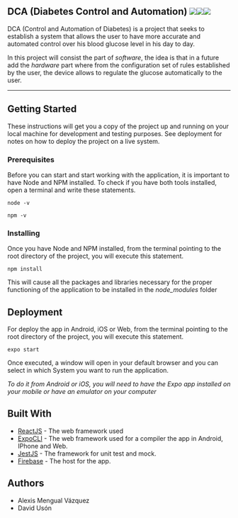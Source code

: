 ## DCA (Diabetes Control and Automation) <img src="https://img.shields.io/badge/npm-6.4.1-blue" /><img src="https://img.shields.io/badge/react_native-0.61.4-green" /><img src="https://img.shields.io/badge/react_native_cli-2.0.1-green" />

DCA (Control and Automation of Diabetes) is a project that seeks to establish a system that allows the user to have more accurate and automated control over his blood glucose level in his day to day.

In this project will consist the part of *software*, the idea is that in a future add the *hardware* part where from the configuration set of rules established by the user, the device allows to regulate the glucose automatically to the user.

---

## Getting Started
These instructions will get you a copy of the project up and running on your local machine for development and testing purposes. See deployment for notes on how to deploy the project on a live system.

### Prerequisites
Before you can start and start working with the application, it is important to have Node and NPM installed. To check if you have both tools installed, open a terminal and write these statements.

```
node -v
```
```
npm -v
```

### Installing
Once you have Node and NPM installed, from the terminal pointing to the root directory of the project, you will execute this statement.

```
npm install
```

This will cause all the packages and libraries necessary for the proper functioning of the application to be installed in the *node_modules* folder

## Deployment
For deploy the app in Android, iOS or Web, from the terminal pointing to the root directory of the project, you will execute this statement.

```
expo start
```

Once executed, a window will open in your default browser and you can select in which System you want to run the application.

*To do it from Android or iOS, you will need to have the Expo app installed on your mobile or have an emulator on your computer*

## Built With
* [ReactJS](https://reactjs.org/) - The web framework used
* [ExpoCLI](https://expo.io/) - The web framework used for a compiler the app in Android, IPhone and Web.
* [JestJS](https://jestjs.io/) - The framework for unit test and mock.
* [Firebase](https://firebase.google.com/) - The host for the app.

## Authors
* Alexis Mengual Vázquez
* David Usón
